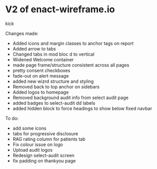 # V2 of enact-wireframe.io

kick

Changes made:
- Added icons and margin classes to anchor tags on report
- Added arrow to tabs
- Changed tabs in mod bloc d to vertical
- Widened Welcome container 
- made page frame/structure consistent across all pages
- pretty consent checkboxes
- fade-out on alert message
- added new wizrd structure and styling
- Removed back to top anchor on sidebars
- Added logos to homepage
- Removed background audit info from select audit page
- added badges to select-audit dd labels
- added hidden block to force headings to show below fixed navbar

To do:
- add some icons
- tabs for progressive disclosure
- RAG rating column for patients tab
- Fix colour issue on logo
- Upload audit logos
- Redesign select-audit screen
- fix padding on thankyou page



